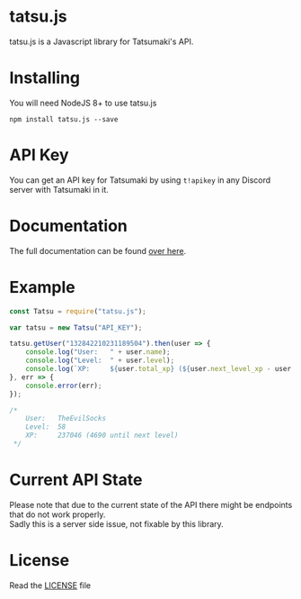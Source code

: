 # tatsu.js

tatsu.js is a Javascript library for Tatsumaki's API.

# Installing

You will need NodeJS 8+ to use tatsu.js
```
npm install tatsu.js --save
```
# API Key
You can get an API key for Tatsumaki by using `t!apikey` in any Discord server with Tatsumaki in it.

# Documentation
The full documentation can be found [over here](https://docs.theevilsocks.com/tatsu.js/ "Tatsu.js Documentation").


# Example

```javascript
const Tatsu = require("tatsu.js");

var tatsu = new Tatsu("API_KEY");

tatsu.getUser("132842210231189504").then(user => {
    console.log("User:   " + user.name);
    console.log("Level:  " + user.level);
    console.log(`XP:     ${user.total_xp} (${user.next_level_xp - user.level_xp} until next level)`);
}, err => {
	console.error(err);
});

/*
	User:   TheEvilSocks
	Level:  58
	XP:     237046 (4690 until next level)
 */

```

# Current API State
Please note that due to the current state of the API there might be endpoints that do not work properly.  
Sadly this is a server side issue, not fixable by this library.


# License
Read the [LICENSE](https://github.com/TheEvilSocks/tatsu.js/blob/master/LICENSE) file
